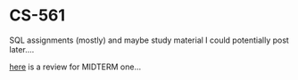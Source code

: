 # CS-561
SQL assignments (mostly) and maybe study material I could potentially post later....

[here](https://oasis-overcoat-dfd.notion.site/Midterm-Study-Guide-c139cef2118d4d9f871d958195ac36a3) is a review for MIDTERM one...
